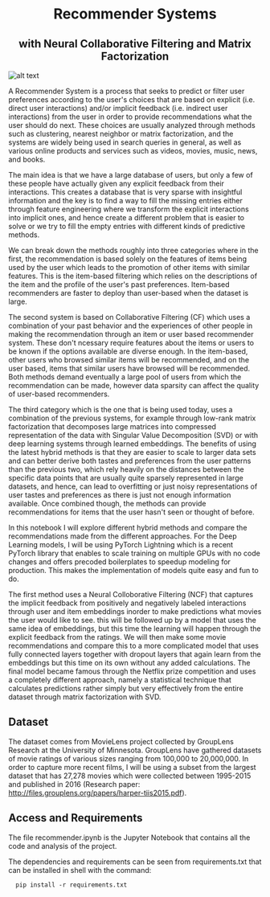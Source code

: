 <h1 align='center'>Recommender Systems</h1>
<h2 align='center'>with Neural Collaborative Filtering and Matrix Factorization</h2>

![alt text](https://github.com/jajokine/Recommender-Systems/blob/main/movies.png)

A Recommender System is a process that seeks to predict or filter user preferences according to the user's choices that are based on explicit (i.e. direct user interactions) and/or implicit feedback (i.e. indirect user interactions) from the user in order to provide recommendations what the user should do next. These choices are usually analyzed through methods such as clustering, nearest neighbor or matrix factorization, and the systems are widely being used in search queries in general, as well as various online products and services such as videos, movies, music, news, and books.

The main idea is that we have a large database of users, but only a few of these people have actually given any explicit feedback from their interactions. This creates a database that is very sparse with insightful information and the key is to find a way to fill the missing entries either through feature engineering where we transform the explicit interactions into implicit ones, and hence create a different problem that is easier to solve or we try to fill the empty entries with different kinds of predictive methods.  

We can break down the methods roughly into three categories where in the first, the recommendation is based solely on the features of items being used by the user which leads to the promotion of other items with similar features. This is the item-based filtering which relies on the descriptions of the item and the profile of the user's past preferences. Item-based recommenders are faster to deploy than user-based when the dataset is large. 

The second system is based on Collaborative Filtering (CF) which uses a combination of your past behavior and the experiences of other people in making the recommendation through an item or user based recommender system. These don't ncessary require features about the items or users to be known if the options available are diverse enough.  In the item-based, other users who browsed similar items will be recommended, and on the user based, items that similar users have browsed will be recommended. Both methods demand eventually a large pool of users from which the recommendation can be made, however data sparsity can affect the quality of user-based recommenders.

The third category which is the one that is being used today, uses a combination of the previous systems, for example through low-rank matrix factorization that decomposes large matrices into compressed representation of the data with Singular Value Decomposition (SVD) or with deep learning systems through learned embeddings. The benefits of using the latest hybrid methods is that they are easier to scale to larger data sets and can better derive both tastes and preferences from the user patterns than the previous two, which rely heavily on the distances between the specific data points that are usually quite sparsely represented in large datasets, and hence, can lead to overfitting or just noisy representations of user tastes and preferences as there is just not enough information available. Once combined though, the methods can provide recommendations for items that the user hasn't seen or thought of before.

In this notebook I will explore different hybrid methods and compare the recommendations made from the different approaches. For the Deep Learning models, I will be using PyTorch Lightning which is a recent PyTorch library that enables to scale training on multiple GPUs with no code changes and offers precoded boilerplates to speedup modeling for production. This makes the implementation of models quite easy and fun to do.

The first method uses a Neural Colloborative Filtering (NCF) that captures the implicit feedback from positively and negatively labeled interactions through user and item embeddings inorder to make predictions what movies the user would like to see. this will be followed up by a model that
uses the same idea of embeddings, but this time the learning will happen through the explicit feedback from the ratings. We will then make some movie recommendations and compare this to a more complicated model that uses fully connected layers together with dropout layers that again learn from the embeddings but this time on its own without any added calculations. The final model became famous through the Netflix prize competition and uses a completely different approach, namely a statistical technique that calculates predictions rather simply but very effectively from the entire dataset through matrix factorization with SVD.

## Dataset

The dataset comes from MovieLens project collected by GroupLens Research at the University of Minnesota. GroupLens have gathered datasets of movie ratings of various sizes ranging from 100,000 to 20,000,000. In order to capture more recent films, I will be using a subset from the largest dataset that has 27,278 movies which were collected between 1995-2015 and published in 2016 (Research paper: http://files.grouplens.org/papers/harper-tiis2015.pdf).

## Access and Requirements

The file recommender.ipynb is the Jupyter Notebook that contains all the code and analysis of the project.

The dependencies and requirements can be seen from requirements.txt that can be installed in shell with the command:

      pip install -r requirements.txt

